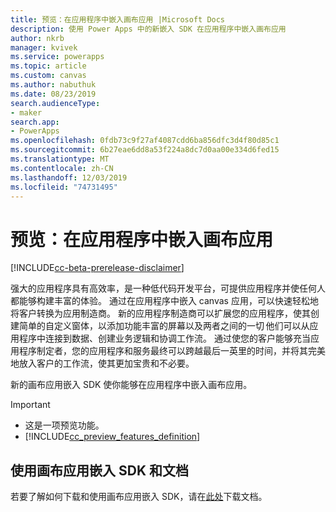 ```yaml
---
title: 预览：在应用程序中嵌入画布应用 |Microsoft Docs
description: 使用 Power Apps 中的新嵌入 SDK 在应用程序中嵌入画布应用
author: nkrb
manager: kvivek
ms.service: powerapps
ms.topic: article
ms.custom: canvas
ms.author: nabuthuk
ms.date: 08/23/2019
search.audienceType:
- maker
search.app:
- PowerApps
ms.openlocfilehash: 0fdb73c9f27af4087cdd6ba856dfc3d4f80d85c1
ms.sourcegitcommit: 6b27eae6dd8a53f224a8dc7d0aa00e334d6fed15
ms.translationtype: MT
ms.contentlocale: zh-CN
ms.lasthandoff: 12/03/2019
ms.locfileid: "74731495"
---
```

# <a name="preview-embed-canvas-apps-in-your-applications"></a>预览：在应用程序中嵌入画布应用

[!INCLUDE[cc-beta-prerelease-disclaimer](../../includes/cc-beta-prerelease-disclaimer.md)]

强大的应用程序具有高效率，是一种低代码开发平台，可提供应用程序并使任何人都能够构建丰富的体验。 通过在应用程序中嵌入 canvas 应用，可以快速轻松地将客户转换为应用制造商。 新的应用程序制造商可以扩展您的应用程序，使其创建简单的自定义窗体，以添加功能丰富的屏幕以及两者之间的一切 他们可以从应用程序中连接到数据、创建业务逻辑和协调工作流。 通过使您的客户能够充当应用程序制定者，您的应用程序和服务最终可以跨越最后一英里的时间，并将其完美地放入客户的工作流，使其更加宝贵和不必要。

新的画布应用嵌入 SDK 使你能够在应用程序中嵌入画布应用。 

> [!IMPORTANT]
> - 这是一项预览功能。
> - [!INCLUDE[cc_preview_features_definition](../../includes/cc-preview-features-definition.md)] 

## <a name="using-the-canvas-apps-embedding-sdk-and-documentation"></a>使用画布应用嵌入 SDK 和文档

若要了解如何下载和使用画布应用嵌入 SDK，请在[此处](https://download.microsoft.com/download/e/6/0/e605470b-c6f4-461c-92e7-936091bf7e3c/CanvasApps-Embedding-SDK-PublicPreview.pdf)下载文档。



